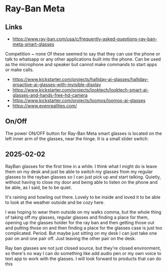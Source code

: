 # Ray-Ban Meta

## Links

* https://www.ray-ban.com/usa/c/frequently-asked-questions-ray-ban-meta-smart-glasses

Competition ~ none Of these seemed to say that they can use the phone or talk to whatsapp or any other applications built into the phone. Can be used as the microphone and speaker but cannot make commands to start apps or make calls.

* https://www.kickstarter.com/projects/halliday-ai-glasses/halliday-proactive-ai-glasses-with-invisible-display
* https://www.kickstarter.com/projects/looktech/looktech-smart-ai-glasses-and-hands-free-hd-camera
* https://www.kickstarter.com/projects/loomos/loomos-ai-glasses
* https://www.evenrealities.com/

## On/Off

The power ON/OFF button for Ray-Ban Meta smart glasses is located on the left inner arm of the glasses, near the hinge. It is a small slider switch:

## 2025-02-02

RayBan glasses for the first time in a while. I think what I might do is leave them on my desk and just be able to switch my glasses from my regular glasses to the rayban glasses so I can just pick up and start talking. Quietly, without having to close my door and being able to listen on the phone and be able, as I said, be to be quiet.

It's raining and howling out there. Lovely to be inside and loved it to be able to look at the weather outside and be cozy here.

I was hoping to wear them outside on my walks comma, but the whole thing of taking off my glasses, regular glasses and finding a place for them, opening up the glasses holder for the ray ban and then getting those out and putting those on and then finding a place for the glasses case is just too complicated. Period. But maybe just sitting on my desk I can just take one pair on and one pair off. Just leaving the other pair on the desk.

Ray ban glasses are not just closed source, but they're closed environment, so there's no way I can do something like add audio pen or my own voice to text app to work with the glasses. I will look forward to products that can do this